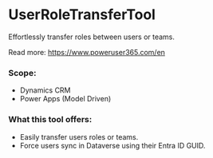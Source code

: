 # UserRoleTransferTool
Effortlessly transfer roles between users or teams.

Read more: https://www.poweruser365.com/en

### Scope:
- Dynamics CRM
- Power Apps (Model Driven)

### What this tool offers:
- Easily transfer users roles or teams.
- Force users sync in Dataverse using their Entra ID GUID.
